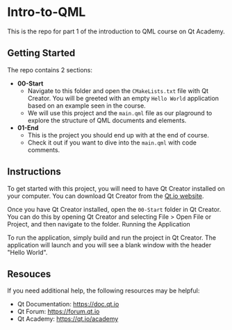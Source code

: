 # Intro-to-QML
 
This is the repo for part 1 of the introduction to QML course on Qt Academy.


## Getting Started
The repo contains 2 sections:
- **00-Start**
    - Navigate to this folder and open the `CMakeLists.txt` file with Qt Creator. You will be greeted with an empty `Hello World` application based on an example seen in the course.
    - We will use this project and the `main.qml` file as our plaground to explore the structure of QML documents and elements.
- **01-End**
    - This is the project you should end up with at the end of course.
    - Check it out if you want to dive into the `main.qml` with code comments.

## Instructions
To get started with this project, you will need to have Qt Creator installed on your computer. You can download Qt Creator from the [Qt.io website](qt.io).


Once you have Qt Creator installed, open the `00-Start` folder in Qt Creator. You can do this by opening Qt Creator and selecting File > Open File or Project, and then navigate to the folder.
Running the Application
 
To run the application, simply build and run the project in Qt Creator. The application will launch and you will see a blank window with the header "Hello World".

## Resouces  
If you need additional help, the following resources may be helpful:
- Qt Documentation: https://doc.qt.io
- Qt Forum: https://forum.qt.io
- Qt Academy: https://qt.io/academy